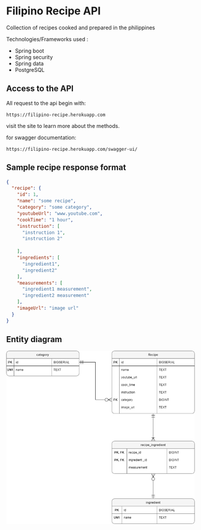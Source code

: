 # Filipino Recipe API
Collection of recipes cooked and prepared in the philippines

Technologies/Frameworks used :
- Spring boot
- Spring security
- Spring data
- PostgreSQL

## Access to the API
All request to the api begin with:

```
https://filipino-recipe.herokuapp.com
```
visit the site to learn more about the methods. 

for swagger documentation:

```
https://filipino-recipe.herokuapp.com/swagger-ui/
```

## Sample recipe response format
```json
{
  "recipe": {
    "id": 1,
    "name": "some recipe",
    "category": "some category",
    "youtubeUrl": "www.youtube.com",
    "cookTime": "1 hour",
    "instruction": [
      "instruction 1",
      "instruction 2"
      
    ],
    "ingredients": [
      "ingredient1",
      "ingredient2"
    ],
    "measurements": [
      "ingredient1 measurement",
      "ingredient2 measurement"
    ],
    "imageUrl": "image url"
  }
}
```
## Entity diagram
<img src="diagram.png">




